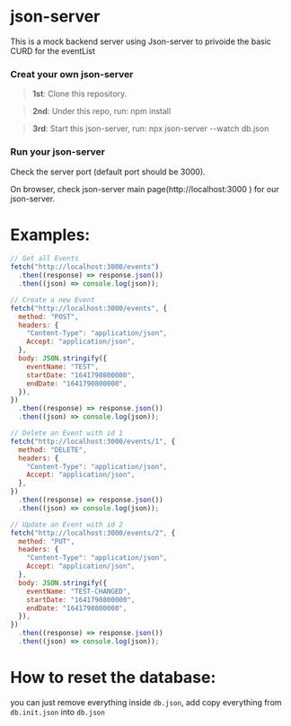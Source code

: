 # json-server

This is a mock backend server using Json-server to privoide the basic CURD for the eventList

### Creat your own json-server

> **1st**: Clone this repository.

> **2nd**: Under this repo, run: npm install

> **3rd**: Start this json-server, run: npx json-server --watch db.json

### Run your json-server

Check the server port (default port should be 3000).

On browser, check json-server main page(http://localhost:3000 ) for our json-server.

# Examples:

```javascript
// Get all Events
fetch("http://localhost:3000/events")
  .then((response) => response.json())
  .then((json) => console.log(json));

// Create a new Event
fetch("http://localhost:3000/events", {
  method: "POST",
  headers: {
    "Content-Type": "application/json",
    Accept: "application/json",
  },
  body: JSON.stringify({
    eventName: "TEST",
    startDate: "1641790800000",
    endDate: "1641790800000",
  }),
})
  .then((response) => response.json())
  .then((json) => console.log(json));

// Delete an Event with id 1
fetch("http://localhost:3000/events/1", {
  method: "DELETE",
  headers: {
    "Content-Type": "application/json",
    Accept: "application/json",
  },
})
  .then((response) => response.json())
  .then((json) => console.log(json));

// Update an Event with id 2
fetch("http://localhost:3000/events/2", {
  method: "PUT",
  headers: {
    "Content-Type": "application/json",
    Accept: "application/json",
  },
  body: JSON.stringify({
    eventName: "TEST-CHANGED",
    startDate: "1641790800000",
    endDate: "1641790800000",
  }),
})
  .then((response) => response.json())
  .then((json) => console.log(json));
```

# How to reset the database:

you can just remove everything inside `db.json`, add copy everything from `db.init.json` into `db.json`
